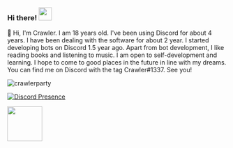 ### Hi there! <img src = "https://cdn.discordapp.com/emojis/625936333248004096.png?v=1" high="20px" width="30px">

🌠 Hi, I'm Crawler. I am 18 years old. I've been using Discord for about 4 years. I have been dealing with the software for about 2 year. I started developing bots on Discord 1.5 year ago. Apart from bot development, I like reading books and listening to music. I am open to self-development and learning. I hope to come to good places in the future in line with my dreams. You can find me on Discord with the tag Crawler#1337. See you!

<img src="https://komarev.com/ghpvc/?username=crawlerparty&label=Number%20Visitors&color=5210fa" alt="crawlerparty" />


[![Discord Presence](https://lanyard-profile-readme.vercel.app/api/620600867816734742?theme=dark&bg=06154a&animated=true&hideDiscrim=false&borderRadius=20px)](https://discord.com/users/620600867816734742)

<img src = "https://cdn.discordapp.com/emojis/812305547436883968.png?v=1" high="40px" width="80px">  
